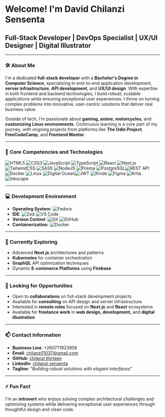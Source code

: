 # Welcome! I'm David Chilanzi Sensenta
## Full-Stack Developer | DevOps Specialist | UX/UI Designer | Digital Illustrator


---

### 🛠️ **About Me**  
I'm a dedicated **full-stack developer** with a **Bachelor's Degree in Computer Science**, specializing in end-to-end application development, **server infrastructure**, **API development**, and **UX/UI design**. With expertise in both frontend and backend technologies, I build robust, scalable applications while ensuring exceptional user experiences. I thrive on turning complex problems into innovative, user-centric solutions that deliver real business value.

Outside of tech, I'm passionate about **gaming, anime, motorcycles**, and **customizing Linux environments**. Continuous learning is a core part of my journey, with ongoing projects from platforms like **The Odin Project**, **FreeCodeCamp**, and **Frontend Mentor**.

---

### 💼 **Core Competencies and Technologies**  

![HTML5](https://img.shields.io/badge/html5-%23E34F26.svg?style=for-the-badge&logo=html5&logoColor=white)  ![CSS3](https://img.shields.io/badge/css3-%231572B6.svg?style=for-the-badge&logo=css3&logoColor=white)  ![JavaScript](https://img.shields.io/badge/javascript-%23323330.svg?style=for-the-badge&logo=javascript&logoColor=%23F7DF1E)  ![TypeScript](https://img.shields.io/badge/typescript-%23007ACC.svg?style=for-the-badge&logo=typescript&logoColor=white)  ![React](https://img.shields.io/badge/react-%2320232a.svg?style=for-the-badge&logo=react&logoColor=%2361DAFB)  ![Next.js](https://img.shields.io/badge/Next.js-000000?style=for-the-badge&logo=next.js&logoColor=white)  ![TailwindCSS](https://img.shields.io/badge/tailwindcss-%2338B2AC.svg?style=for-the-badge&logo=tailwind-css&logoColor=white)  ![SASS](https://img.shields.io/badge/SASS-hotpink.svg?style=for-the-badge&logo=SASS&logoColor=white)  ![NodeJS](https://img.shields.io/badge/node.js-6DA55F?style=for-the-badge&logo=node.js&logoColor=white)  ![Prisma](https://img.shields.io/badge/Prisma-2D3748?style=for-the-badge&logo=prisma&logoColor=white)   ![PostgreSQL](https://img.shields.io/badge/postgresql-%23316192.svg?style=for-the-badge&logo=postgresql&logoColor=white)![REST API](https://img.shields.io/badge/REST%20API-FF5733?style=for-the-badge&logo=api&logoColor=white)   ![Docker](https://img.shields.io/badge/docker-%230db7ed.svg?style=for-the-badge&logo=docker&logoColor=white)   ![Linux](https://img.shields.io/badge/Linux-FCC624?style=for-the-badge&logo=linux&logoColor=black)  ![Digital Ocean](https://img.shields.io/badge/DigitalOcean-%230167ff.svg?style=for-the-badge&logo=digitalOcean&logoColor=white)![JWT](https://img.shields.io/badge/JWT-black?style=for-the-badge&logo=JSON%20web%20tokens)  ![Kinde](https://img.shields.io/badge/Kinde-000000?style=for-the-badge&logo=kinde&logoColor=white)   ![Figma](https://img.shields.io/badge/Figma-%23F24E1E.svg?style=for-the-badge&logo=figma&logoColor=white)  ![Krita](https://img.shields.io/badge/Krita-203759?style=for-the-badge&logo=krita&logoColor=EEF37B)  ![Inkscape](https://img.shields.io/badge/Inkscape-e0e0e0?style=for-the-badge&logo=inkscape&logoColor=080A13)  

---

### 💻 **Development Environment**  

- **Operating System**: ![Fedora](https://img.shields.io/badge/Fedora-294172?style=for-the-badge&logo=fedora&logoColor=white)  
- **IDE**: ![Zed](https://img.shields.io/badge/Zed-1B1B1F?style=for-the-badge&logo=zed&logoColor=white) ![VS Code](https://img.shields.io/badge/Visual%20Studio%20Code-0078d7.svg?style=for-the-badge&logo=visual-studio-code&logoColor=white)  
- **Version Control**: ![Git](https://img.shields.io/badge/git-%23F05033.svg?style=for-the-badge&logo=git&logoColor=white) ![GitHub](https://img.shields.io/badge/github-%23121011.svg?style=for-the-badge&logo=github&logoColor=white)
- **Containerization**: ![Docker](https://img.shields.io/badge/docker-%230db7ed.svg?style=for-the-badge&logo=docker&logoColor=white)

---

### 🌱 **Currently Exploring** 

- Advanced **Next.js** architectures and patterns
- **Kubernetes** for container orchestration
- **GraphQL** API optimization techniques
- Dynamic **E-commerce Platforms** using **Firebase**

---

### 🤝 **Looking for Opportunities**  

- Open to **collaborations** on full-stack development projects
- Available for **consulting** on API design and server infrastructure
- Interested in **remote roles** focused on **Next.js** and **React** ecosystems
- Available for **freelance work** in **web design, development,** and **digital illustration**

---

### 📫 **Contact Information**  

- **Business Line**: +260771923958  
- **Email**: chilanzi11037@gmail.com  
- **GitHub**: [chilanzi thirteen](https://github.com/Chilanzi-thirt33n)
- **LinkedIn**: [chilanzi sensenta](https://linkedin.com/in/chilanzi-sensenta-51bba2240)
- **Tagline**: *"Building robust solutions with elegant interfaces"*  

---

### ⚡ **Fun Fact**  
I'm an **introvert** who enjoys solving complex architectural challenges and optimizing systems while delivering exceptional user experiences through thoughtful design and clean code.
